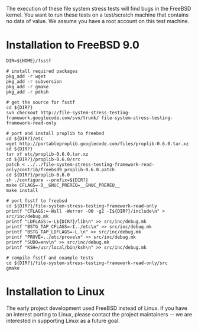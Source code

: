 The execution of these file system stress tests will find bugs in the FreeBSD kernel.  You want to run these tests on a test/scratch machine that contains no data of value.  We assume you have a root account on this test machine.

# Installation to FreeBSD 9.0 #

```
DIR=${HOME}/fsstf

# install required packages
pkg_add -r wget
pkg_add -r subversion
pkg_add -r gmake
pkg_add -r pdksh

# get the source for fsstf
cd ${DIR?}
svn checkout http://file-system-stress-testing-framework.googlecode.com/svn/trunk/ file-system-stress-testing-framework-read-only

# port and install proplib to freebsd
cd ${DIR?}/etc
wget http://portableproplib.googlecode.com/files/proplib-0.6.0.tar.xz
cd ${DIR?}
tar xf etc/proplib-0.6.0.tar.xz
cd ${DIR?}/proplib-0.6.0/src
patch < ../../file-system-stress-testing-framework-read-only/contrib/freebsd9_proplib-0.6.0.patch
cd ${DIR?}/proplib-0.6.0
sh ./configure --prefix=${DIR?}
make CFLAGS=-D__GNUC_PREREQ=__GNUC_PREREQ__
make install

# port fsstf to freebsd
cd ${DIR?}/file-system-stress-testing-framework-read-only
printf "CFLAGS:=-Wall -Werror -O0 -g2 -I${DIR?}/include\n" > src/inc/debug.mk
printf "LDFLAGS:=-L${DIR?}/lib\n" >> src/inc/debug.mk
printf "BSTG_TAP_CFLAGS=-I../etc\n" >> src/inc/debug.mk
printf "BSTG_TAP_LDFLAGS=-L.\n" >> src/inc/debug.mk
printf "PROVE=../etc/prove\n" >> src/inc/debug.mk
printf "SUDO=env\n" >> src/inc/debug.mk
printf "KSH=/usr/local/bin/ksh\n" >> src/inc/debug.mk

# compile fsstf and example tests
cd ${DIR?}/file-system-stress-testing-framework-read-only/src
gmake
```


# Installation to Linux #

The early project development used FreeBSD instead of Linux.  If you have an interest porting to Linux, please contact the project maintainers -- we are interested in supporting Linux as a future goal.